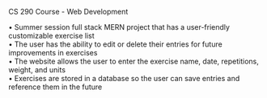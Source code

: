 CS 290 Course - Web Development 

•	Summer session full stack MERN project that has a user-friendly customizable exercise list <br />
•	The user has the ability to edit or delete their entries for future improvements in exercises <br />
•	The website allows the user to enter the exercise name, date, repetitions, weight, and units <br />
•	Exercises are stored in a database so the user can save entries and reference them in the future
